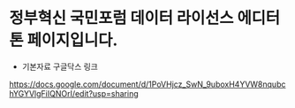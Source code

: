 # 정부혁신 국민포럼 데이터 라이선스 에디터톤 페이지입니다.

* 기본자료 구글닥스 링크

https://docs.google.com/document/d/1PoVHjcz_SwN_9uboxH4YVW8nqubchYGYVlgFiIQNOrI/edit?usp=sharing

